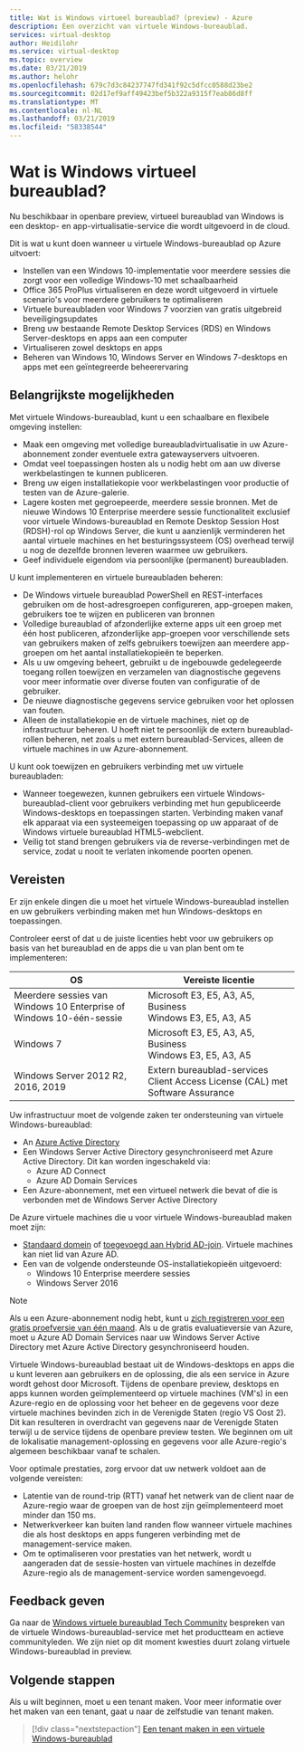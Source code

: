 ```yaml
---
title: Wat is Windows virtueel bureaublad? (preview) - Azure
description: Een overzicht van virtuele Windows-bureaublad.
services: virtual-desktop
author: Heidilohr
ms.service: virtual-desktop
ms.topic: overview
ms.date: 03/21/2019
ms.author: helohr
ms.openlocfilehash: 679c7d3c84237747fd341f92c5dfcc0588d23be2
ms.sourcegitcommit: 02d17ef9aff49423bef5b322a9315f7eab86d8ff
ms.translationtype: MT
ms.contentlocale: nl-NL
ms.lasthandoff: 03/21/2019
ms.locfileid: "58338544"
---
```

# <a name="what-is-windows-virtual-desktop"></a>Wat is Windows virtueel bureaublad? 

Nu beschikbaar in openbare preview, virtueel bureaublad van Windows is een desktop- en app-virtualisatie-service die wordt uitgevoerd in de cloud.

Dit is wat u kunt doen wanneer u virtuele Windows-bureaublad op Azure uitvoert:

* Instellen van een Windows 10-implementatie voor meerdere sessies die zorgt voor een volledige Windows-10 met schaalbaarheid
* Office 365 ProPlus virtualiseren en deze wordt uitgevoerd in virtuele scenario's voor meerdere gebruikers te optimaliseren
* Virtuele bureaubladen voor Windows 7 voorzien van gratis uitgebreid beveiligingsupdates
* Breng uw bestaande Remote Desktop Services (RDS) en Windows Server-desktops en apps aan een computer
* Virtualiseren zowel desktops en apps
* Beheren van Windows 10, Windows Server en Windows 7-desktops en apps met een geïntegreerde beheerervaring

## <a name="key-capabilities"></a>Belangrijkste mogelijkheden

Met virtuele Windows-bureaublad, kunt u een schaalbare en flexibele omgeving instellen:

* Maak een omgeving met volledige bureaubladvirtualisatie in uw Azure-abonnement zonder eventuele extra gatewayservers uitvoeren.
* Omdat veel toepassingen hosten als u nodig hebt om aan uw diverse werkbelastingen te kunnen publiceren.
* Breng uw eigen installatiekopie voor werkbelastingen voor productie of testen van de Azure-galerie.
* Lagere kosten met gegroepeerde, meerdere sessie bronnen. Met de nieuwe Windows 10 Enterprise meerdere sessie functionaliteit exclusief voor virtuele Windows-bureaublad en Remote Desktop Session Host (RDSH)-rol op Windows Server, die kunt u aanzienlijk verminderen het aantal virtuele machines en het besturingssysteem (OS) overhead terwijl u nog de dezelfde bronnen leveren waarmee uw gebruikers.
* Geef individuele eigendom via persoonlijke (permanent) bureaubladen.

U kunt implementeren en virtuele bureaubladen beheren:

* De Windows virtuele bureaublad PowerShell en REST-interfaces gebruiken om de host-adresgroepen configureren, app-groepen maken, gebruikers toe te wijzen en publiceren van bronnen
* Volledige bureaublad of afzonderlijke externe apps uit een groep met één host publiceren, afzonderlijke app-groepen voor verschillende sets van gebruikers maken of zelfs gebruikers toewijzen aan meerdere app-groepen om het aantal installatiekopieën te beperken.
* Als u uw omgeving beheert, gebruikt u de ingebouwde gedelegeerde toegang rollen toewijzen en verzamelen van diagnostische gegevens voor meer informatie over diverse fouten van configuratie of de gebruiker.
* De nieuwe diagnostische gegevens service gebruiken voor het oplossen van fouten.
* Alleen de installatiekopie en de virtuele machines, niet op de infrastructuur beheren. U hoeft niet te persoonlijk de extern bureaublad-rollen beheren, net zoals u met extern bureaublad-Services, alleen de virtuele machines in uw Azure-abonnement.

U kunt ook toewijzen en gebruikers verbinding met uw virtuele bureaubladen:

* Wanneer toegewezen, kunnen gebruikers een virtuele Windows-bureaublad-client voor gebruikers verbinding met hun gepubliceerde Windows-desktops en toepassingen starten. Verbinding maken vanaf elk apparaat via een systeemeigen toepassing op uw apparaat of de Windows virtuele bureaublad HTML5-webclient.
* Veilig tot stand brengen gebruikers via de reverse-verbindingen met de service, zodat u nooit te verlaten inkomende poorten openen.

## <a name="requirements"></a>Vereisten

Er zijn enkele dingen die u moet het virtuele Windows-bureaublad instellen en uw gebruikers verbinding maken met hun Windows-desktops en toepassingen.

Controleer eerst of dat u de juiste licenties hebt voor uw gebruikers op basis van het bureaublad en de apps die u van plan bent om te implementeren:

|OS|Vereiste licentie|
|---|---|
|Meerdere sessies van Windows 10 Enterprise of Windows 10-één-sessie|Microsoft E3, E5, A3, A5, Business<br>Windows E3, E5, A3, A5|
|Windows 7|Microsoft E3, E5, A3, A5, Business<br>Windows E3, E5, A3, A5|
|Windows Server 2012 R2, 2016, 2019|Extern bureaublad-services Client Access License (CAL) met Software Assurance|

Uw infrastructuur moet de volgende zaken ter ondersteuning van virtuele Windows-bureaublad:

* An [Azure Active Directory](https://docs.microsoft.com/azure/active-directory/)
* Een Windows Server Active Directory gesynchroniseerd met Azure Active Directory. Dit kan worden ingeschakeld via:
  * Azure AD Connect
  * Azure AD Domain Services
* Een Azure-abonnement, met een virtueel netwerk die bevat of die is verbonden met de Windows Server Active Directory
  
De Azure virtuele machines die u voor virtuele Windows-bureaublad maken moet zijn:

* [Standaard domein](https://docs.microsoft.com/microsoft-desktop-optimization-pack/appv-v4/domain-joined-and-non-domain-joined-clients) of [toegevoegd aan Hybrid AD-join](https://docs.microsoft.com/azure/active-directory/devices/hybrid-azuread-join-plan). Virtuele machines kan niet lid van Azure AD.
* Een van de volgende ondersteunde OS-installatiekopieën uitgevoerd:
  * Windows 10 Enterprise meerdere sessies
  * Windows Server 2016

>[!NOTE]
>Als u een Azure-abonnement nodig hebt, kunt u [zich registreren voor een gratis proefversie van één maand](https://azure.microsoft.com/free/). Als u de gratis evaluatieversie van Azure, moet u Azure AD Domain Services naar uw Windows Server Active Directory met Azure Active Directory gesynchroniseerd houden.

Virtuele Windows-bureaublad bestaat uit de Windows-desktops en apps die u kunt leveren aan gebruikers en de oplossing, die als een service in Azure wordt gehost door Microsoft. Tijdens de openbare preview, desktops en apps kunnen worden geïmplementeerd op virtuele machines (VM's) in een Azure-regio en de oplossing voor het beheer en de gegevens voor deze virtuele machines bevinden zich in de Verenigde Staten (regio VS Oost 2). Dit kan resulteren in overdracht van gegevens naar de Verenigde Staten terwijl u de service tijdens de openbare preview testen. We beginnen om uit de lokalisatie management-oplossing en gegevens voor alle Azure-regio's algemeen beschikbaar vanaf te schalen.

Voor optimale prestaties, zorg ervoor dat uw netwerk voldoet aan de volgende vereisten:

* Latentie van de round-trip (RTT) vanaf het netwerk van de client naar de Azure-regio waar de groepen van de host zijn geïmplementeerd moet minder dan 150 ms.
* Netwerkverkeer kan buiten land randen flow wanneer virtuele machines die als host desktops en apps fungeren verbinding met de management-service maken.
* Om te optimaliseren voor prestaties van het netwerk, wordt u aangeraden dat de sessie-hosten van virtuele machines in dezelfde Azure-regio als de management-service worden samengevoegd.

## <a name="provide-feedback"></a>Feedback geven

Ga naar de [Windows virtuele bureaublad Tech Community](https://techcommunity.microsoft.com/t5/Windows-Virtual-Desktop/bd-p/WindowsVirtualDesktop) bespreken van de virtuele Windows-bureaublad-service met het productteam en actieve communityleden. We zijn niet op dit moment kwesties duurt zolang virtuele Windows-bureaublad in preview.

## <a name="next-steps"></a>Volgende stappen

Als u wilt beginnen, moet u een tenant maken. Voor meer informatie over het maken van een tenant, gaat u naar de zelfstudie van tenant maken.

> [!div class="nextstepaction"]
> [Een tenant maken in een virtuele Windows-bureaublad](tenant-setup-azure-active-directory.md)
